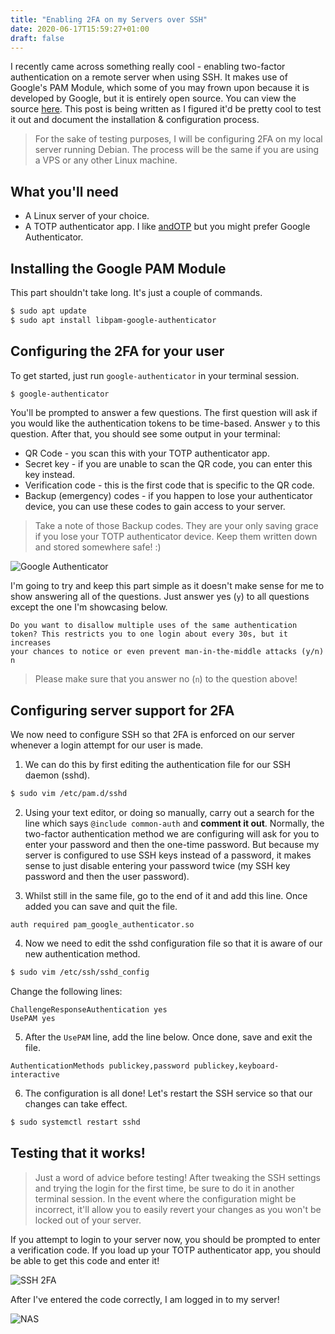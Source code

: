 ```yaml
---
title: "Enabling 2FA on my Servers over SSH"
date: 2020-06-17T15:59:27+01:00
draft: false
---
```


I recently came across something really cool - enabling two-factor authentication on a remote server when using SSH. It makes use of Google's PAM Module, which some of you may frown upon because it is developed by Google, but it is entirely open source. You can view the source [here](https://github.com/google/google-authenticator-libpam). This post is being written as I figured it'd be pretty cool to test it out and document the installation & configuration process.

> For the sake of testing purposes, I will be configuring 2FA on my local server running Debian. The process will be the same if you are using a VPS or any other Linux machine.

## What you'll need
* A Linux server of your choice.
* A TOTP authenticator app. I like [andOTP](https://github.com/andOTP/andOTP) but you might prefer Google Authenticator.

## Installing the Google PAM Module
This part shouldn't take long. It's just a couple of commands.

```bash
$ sudo apt update
$ sudo apt install libpam-google-authenticator
```

## Configuring the 2FA for your user
To get started, just run `google-authenticator` in your terminal session.

```bash
$ google-authenticator
```

You'll be prompted to answer a few questions. The first question will ask if you would like the authentication tokens to be time-based. Answer `y` to this question. After that, you should see some output in your terminal:

* QR Code - you scan this with your TOTP authenticator app.
* Secret key - if you are unable to scan the QR code, you can enter this key instead.
* Verification code - this is the first code that is specific to the QR code.
* Backup (emergency) codes - if you happen to lose your authenticator device, you can use these codes to gain access to your server.

> Take a note of those Backup codes. They are your only saving grace if you lose your TOTP authenticator device. Keep them written down and stored somewhere safe! :)

![Google Authenticator](https://s.3xpl0its.xyz/2020-06-17/1592406959_1270x1002.png)

I'm going to try and keep this part simple as it doesn't make sense for me to show answering all of the questions. Just answer yes (`y`) to all questions except the one I'm showcasing below.

```
Do you want to disallow multiple uses of the same authentication
token? This restricts you to one login about every 30s, but it increases
your chances to notice or even prevent man-in-the-middle attacks (y/n) n
```

> Please make sure that you answer no (`n`) to the question above!

## Configuring server support for 2FA

We now need to configure SSH so that 2FA is enforced on our server whenever a login attempt for our user is made.

1. We can do this by first editing the authentication file for our SSH daemon (sshd).
```bash
$ sudo vim /etc/pam.d/sshd
```

2. Using your text editor, or doing so manually, carry out a search for the line which says `@include common-auth` and **comment it out**. Normally, the two-factor authentication method we are configuring will ask for you to enter your password and then the one-time password. But because my server is configured to use SSH keys instead of a password, it makes sense to just disable entering your password twice (my SSH key password and then the user password).

3. Whilst still in the same file, go to the end of it and add this line. Once added you can save and quit the file.
```
auth required pam_google_authenticator.so
```

4. Now we need to edit the sshd configuration file so that it is aware of our new authentication method.
```bash
$ sudo vim /etc/ssh/sshd_config
```

Change the following lines:
```
ChallengeResponseAuthentication yes
UsePAM yes
```

5. After the `UsePAM` line, add the line below. Once done, save and exit the file.
```
AuthenticationMethods publickey,password publickey,keyboard-interactive
```

6. The configuration is all done! Let's restart the SSH service so that our changes can take effect.
```bash
$ sudo systemctl restart sshd
```

## Testing that it works!

> Just a word of advice before testing! After tweaking the SSH settings and trying the login for the first time, be sure to do it in another terminal session. In the event where the configuration might be incorrect, it'll allow you to easily revert your changes as you won't be locked out of your server.

If you attempt to login to your server now, you should be prompted to enter a verification code. If you load up your TOTP authenticator app, you should be able to get this code and enter it!

![SSH 2FA](https://s.3xpl0its.xyz/2020-06-17/1592410362_199x49.png)

After I've entered the code correctly, I am logged in to my server!

![NAS](https://s.3xpl0its.xyz/2020-06-17/1592410422_528x681.png)